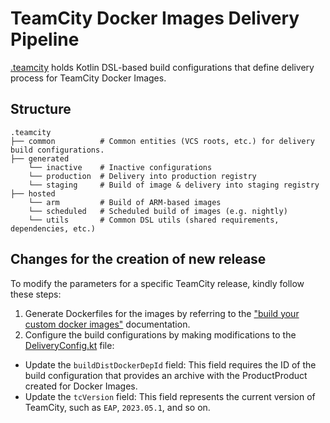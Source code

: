 # TeamCity Docker Images Delivery Pipeline

[.teamcity](../.teamcity) holds Kotlin DSL-based build configurations that define delivery process
for TeamCity Docker Images.

## Structure

```
.teamcity
├── common          # Common entities (VCS roots, etc.) for delivery build configurations.
├── generated
    └── inactive    # Inactive configurations
    └── production  # Delivery into production registry
    └── staging     # Build of image & delivery into staging registry
├── hosted           
    └── arm         # Build of ARM-based images
    └── scheduled   # Scheduled build of images (e.g. nightly)
    └── utils       # Common DSL utils (shared requirements, dependencies, etc.)
```

## Changes for the creation of new release

To modify the parameters for a specific TeamCity release, kindly follow these steps:
1. Generate Dockerfiles for the images by referring to the ["build your custom docker images"](../README.md) documentation.
2. Configure the build configurations by making modifications to the [DeliveryConfig.kt](../.teamcity/utils/config/DeliveryConfig.kt) file:
* Update the `buildDistDockerDepId` field: This field requires the ID of the build configuration that provides an archive with the ProductProduct created for Docker Images.
* Update the `tcVersion` field: This field represents the current version of TeamCity, such as `EAP`, `2023.05.1`, and so on.
